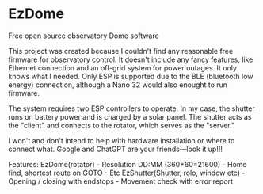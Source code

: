# EzDome
Free open source observatory Dome software

This project was created because I couldn't find any reasonable free firmware for observatory control.
It doesn't include any fancy features, like Ethernet connection and an off-grid system for power outages.
It only knows what I needed.
Only ESP is supported due to the BLE (bluetooth low energy) connection, although a Nano 32 would also enought to run firmware. 

The system requires two ESP controllers to operate.
In my case, the shutter runs on battery power and is charged by a solar panel.
The shutter acts as the "client" and connects to the rotator, which serves as the "server."

I won't and don't intend to help with hardware installation or where to connect what. Google and ChatGPT are your friends—look it up!!!

Features:
	EzDome(rotator)
	- Resolution DD:MM (360*60=21600)
	- Home find, shortest route on GOTO
	- Etc
	EzShutter(Shutter, rolo, window etc)
	- Opening / closing with endstops
	- Movement check with error report 

